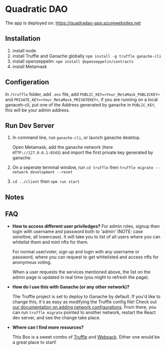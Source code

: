 # Quadratic DAO 

The app is deployed on: https://quadradao-app.azurewebsites.net


## Installation

1. install node
2. install Truffle and Ganache globally
   `npm install -g truffle ganache-cli`
3. install openzeppelin: `npm install @openzeppelin/contracts`
4. install Metamask

## Configeration

In `/truffle` folder, add `.env` file, add `PUBLIC_KEY=<Your_MetaMask_PUBLICKEY>` and `PRIVATE_KEY=<Your_MetaMask_PRIVATEKEY>`, if you are running on a local ganaceh-cli, put one of the Address generated by ganache in `PUBLIC_KEY`, this will be your admin address.

## Run Dev Server

1. In command line, run `ganache-cli`, or launch ganache desktop.

   Open Metamask, add the ganache network (here `HTTP://127.0.0.1:8545`) and import the first private key generated by ganache.

2. On a seperate terminal window, run
   `cd truffle` then `truffle migrate --network development --reset`

3. `cd ../client` then `npm run start`


## Notes 

## FAQ
- **How to access different user priviledges?**
   For admin roles, signup then login with username and password both to 'admin' (NOTE: case sensitive, all lowercase). It will take you to list of all users where you can whitelist them and mint nfts for them.

   For normal user/voter, sign up and login with any username or password, where you can request to get whitelisted and access nfts for anonymous voting. 

   When a user requests the services mentioned above, the list on the admin page is updated in real time (you might to refresh the page). 

- **How do I use this with Ganache (or any other network)?**

  The Truffle project is set to deploy to Ganache by default. If you'd like to change this, it's as easy as modifying the Truffle config file! Check out [our documentation on adding network configurations](https://trufflesuite.com/docs/truffle/reference/configuration/#networks). From there, you can run `truffle migrate` pointed to another network, restart the React dev server, and see the change take place.

- **Where can I find more resources?**

  This Box is a sweet combo of [Truffle](https://trufflesuite.com) and [Webpack](https://webpack.js.org). Either one would be a great place to start!



